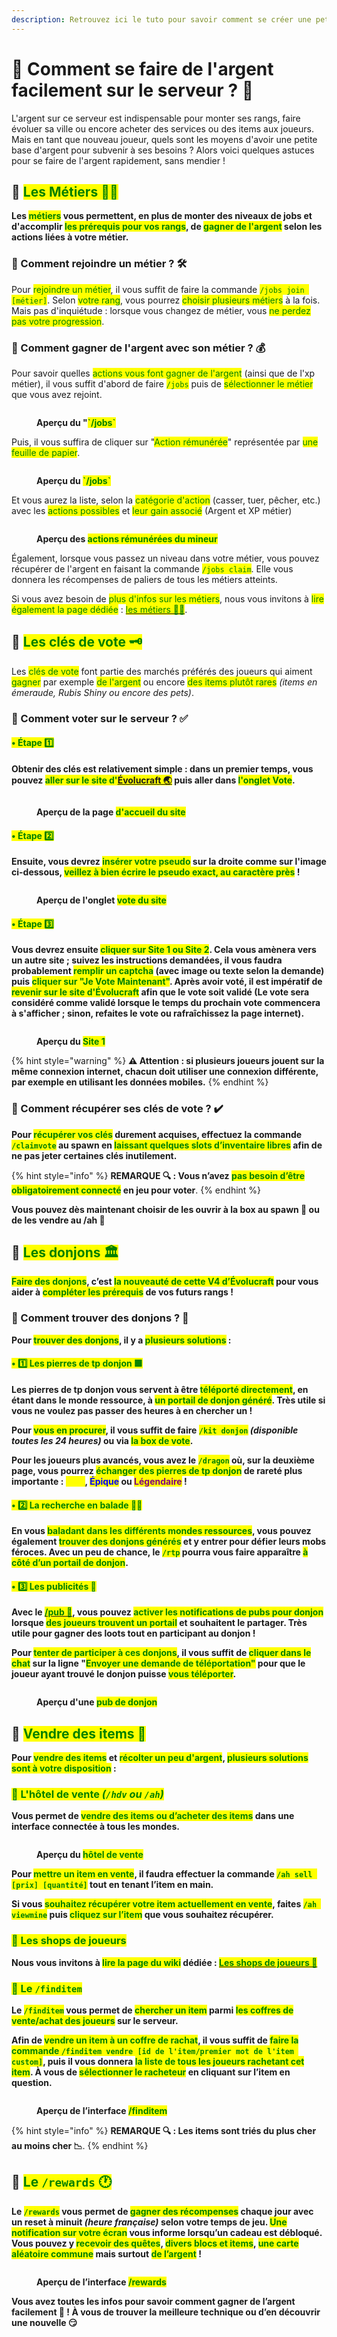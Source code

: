 ```yaml
---
description: Retrouvez ici le tuto pour savoir comment se créer une petite richesse en début de partie.
---
```


# 💠 Comment se faire de l'argent facilement sur le serveur ? 💸

L'argent sur ce serveur est indispensable pour monter ses rangs, faire évoluer sa ville ou encore acheter des services ou des items aux joueurs. Mais en tant que nouveau joueur, quels sont les moyens d'avoir une petite base d'argent pour subvenir à ses besoins ? Alors voici quelques astuces pour se faire de l'argent rapidement, sans mendier !

## 🔶 <mark style="color:green;">Les Métiers 👷‍♂️</mark>

**Les <mark style="color:green;">métiers</mark> vous permettent, en plus de monter des niveaux de jobs et d'accomplir <mark style="color:green;">les prérequis pour vos rangs</mark>, de <mark style="color:green;">gagner de l'argent</mark> selon les actions liées à votre métier.**

### 🔹 Comment rejoindre un métier ? 🛠️

Pour <mark style="color:green;">rejoindre un métier</mark>, il vous suffit de faire la commande <mark style="color:green;">`/jobs join [métier]`</mark>. Selon <mark style="color:green;">votre rang</mark>, vous pourrez <mark style="color:green;">choisir plusieurs métiers</mark> à la fois. Mais pas d'inquiétude : lorsque vous changez de métier, vous <mark style="color:green;">ne perdez pas votre progression</mark>.

### 🔹 Comment gagner de l'argent avec son métier ? 💰

Pour savoir quelles <mark style="color:green;">actions vous font gagner de l'argent</mark> (ainsi que de l'xp métier), il vous suffit d'abord de faire <mark style="color:green;">`/jobs`</mark> puis de <mark style="color:green;">sélectionner le métier</mark> que vous avez rejoint.
<figure><img src="../.gitbook/assets/Menu/Jobs.png" alt=""><figcaption><p><strong>Aperçu du "<mark style="color:green;">`/jobs`</mark></strong></p></figcaption></figure>

Puis, il vous suffira de cliquer sur "<mark style="color:green;">Action rémunérée</mark>" représentée par <mark style="color:green;">une feuille de papier</mark>.
<figure><img src="../.gitbook/assets/Tuto_Et_Astuce/Argent/JobsSelect.png" alt=""><figcaption><p><strong>Aperçu du <mark style="color:green;">`/jobs`</mark></strong></p></figcaption></figure>

Et vous aurez la liste, selon la <mark style="color:green;">catégorie d'action</mark> (casser, tuer, pêcher, etc.) avec les <mark style="color:green;">actions possibles</mark> et <mark style="color:green;">leur gain associé</mark> (Argent et XP métier)
<figure><img src="../.gitbook/assets/Tuto_Et_Astuce/Argent/JobsAction.png" alt=""><figcaption><p><strong>Aperçu des <mark style="color:green;">actions rémunérées du mineur</mark></strong></p></figcaption></figure>

Également, lorsque vous passez un niveau dans votre métier, vous pouvez récupérer de l'argent en faisant la commande <mark style="color:green;">`/jobs claim`</mark>. Elle vous donnera les récompenses de paliers de tous les métiers atteints.

Si vous avez besoin de <mark style="color:green;">plus d'infos sur les métiers</mark>, nous vous invitons à <mark style="color:green;">lire également la page dédiée</mark> : <a href="https://wiki.evolucraft.fr/le-gameplay/les-donjons"><mark style="color:green;">les métiers 👷‍♂️</mark></a>.

## 🔶 <mark style="color:green;">Les clés de vote 🗝️</mark>

Les <mark style="color:green;">clés de vote</mark> font partie des marchés préférés des joueurs qui aiment <mark style="color:green;">gagner</mark> par exemple <mark style="color:green;">de l'argent</mark> ou encore <mark style="color:green;">des items plutôt rares</mark> _(items en émeraude, Rubis Shiny ou encore des pets)_.

### 🔹 Comment voter sur le serveur ? ✅

#### <mark style="color:green;">• Étape 1️⃣</mark>
**Obtenir des clés est relativement simple : dans un premier temps, vous pouvez <mark style="color:green;">aller sur le site d'<a href="https://evolucraft.fr/vote">Évolucraft 🌏</mark></a> puis aller dans <mark style="color:green;">l'onglet Vote</mark>.**
<figure><img src="../.gitbook/assets/Tuto_Et_Astuce/Argent/VoteSiteEvo.png" alt=""><figcaption><p><strong>Aperçu de la page <mark style="color:green;">d'accueil du site</mark></strong></p></figcaption></figure>

#### <mark style="color:green;">• Étape 2️⃣</mark>
**Ensuite, vous devrez <mark style="color:green;">insérer votre pseudo</mark> sur la droite comme sur l'image ci-dessous, <mark style="color:green;">veillez à bien écrire le pseudo exact, au caractère près</mark> !**
<figure><img src="../.gitbook/assets/Tuto_Et_Astuce/Argent/VoteSiteVote.png" alt=""><figcaption><p><strong>Aperçu de l'onglet <mark style="color:green;">vote du site</mark></strong></p></figcaption></figure>

#### <mark style="color:green;">• Étape 3️⃣</mark>
**Vous devrez ensuite <mark style="color:green;">cliquer sur Site 1 ou Site 2</mark>. Cela vous amènera vers un autre site ; suivez les instructions demandées, il vous faudra probablement <mark style="color:green;">remplir un captcha</mark> (avec image ou texte selon la demande) puis <mark style="color:green;">cliquer sur "Je Vote Maintenant"</mark>. Après avoir voté, il est impératif de <mark style="color:green;">revenir sur le site d'Évolucraft</mark> afin que le vote soit validé (Le vote sera considéré comme validé lorsque le temps du prochain vote commencera à s'afficher ; sinon, refaites le vote ou rafraîchissez la page internet).**
<figure><img src="../.gitbook/assets/Tuto_Et_Astuce/Argent/VoteSite1.png" alt=""><figcaption><p><strong>Aperçu du <mark style="color:green;">Site 1</mark></strong></p></figcaption></figure>

{% hint style="warning" %}
**⚠️ Attention : si plusieurs joueurs jouent sur la même connexion internet, chacun doit utiliser une connexion différente, par exemple en utilisant les données mobiles.**
{% endhint %}

### 🔹 Comment récupérer ses clés de vote ? ✔️

**Pour <mark style="color:green;">récupérer vos clés</mark> durement acquises, effectuez la commande <mark style="color:green;">`/claimvote`</mark> au spawn en <mark style="color:green;">laissant quelques slots d’inventaire libres</mark> afin de ne pas jeter certaines clés inutilement.**

{% hint style="info" %}
**REMARQUE 🔍 : Vous n’avez <mark style="color:green;">pas besoin d’être obligatoirement connecté</mark> en jeu pour voter**.
{% endhint %}

**Vous pouvez dès maintenant choisir de les ouvrir à la box au spawn 🧰 ou de les vendre au /ah 🛒**

## 🔶 <mark style="color:green;">Les donjons 🏛️</mark>

**<mark style="color:green;">Faire des donjons</mark>, c’est <mark style="color:green;">la nouveauté de cette V4 d’Évolucraft</mark> pour vous aider à <mark style="color:green;">compléter les prérequis</mark> de vos futurs rangs !**

### 🔹 Comment trouver des donjons ? 🤔

**Pour <mark style="color:green;">trouver des donjons</mark>, il y a <mark style="color:green;">plusieurs solutions</mark> :**

#### <mark style="color:green;">• 1️⃣ Les pierres de tp donjon 🟩</mark>

**Les pierres de tp donjon vous servent à être <mark style="color:green;">téléporté directement</mark>, en étant dans le monde ressource, à <mark style="color:green;">un portail de donjon généré</mark>. Très utile si vous ne voulez pas passer des heures à en chercher un !**

**Pour <mark style="color:green;">vous en procurer</mark>, il vous suffit de faire <mark style="color:green;">`/kit donjon`</mark> _(disponible toutes les 24 heures)_ ou via <mark style="color:green;">la box de vote</mark>.**

**Pour les joueurs plus avancés, vous avez le <mark style="color:green;">`/dragon`</mark> où, sur la deuxième page, vous pourrez <mark style="color:green;">échanger des pierres de tp donjon</mark> de rareté plus importante : <mark style="color:yellow;">Rare</mark>, <mark style="color:blue;">Épique</mark> ou <mark style="color:purple;">Légendaire</mark> !**

#### <mark style="color:green;">• 2️⃣ La recherche en balade 🚶‍♂️</mark>

**En vous <mark style="color:green;">baladant dans les différents mondes ressources</mark>, vous pouvez également <mark style="color:green;">trouver des donjons générés</mark> et y entrer pour défier leurs mobs féroces. Avec un peu de chance, le <mark style="color:green;">`/rtp`</mark> pourra vous faire apparaître <mark style="color:green;">à côté d’un portail de donjon</mark>.**

#### <mark style="color:green;">• 3️⃣ Les publicités 📣</mark>

**Avec le <a href="http://wiki.evolucraft.fr/le-gameplay/le-commerce#publicite"><mark style="color:green;">/pub 📢</mark></a>, vous pouvez <mark style="color:green;">activer les notifications de pubs pour donjon</mark> lorsque <mark style="color:green;">des joueurs trouvent un portail</mark> et souhaitent le partager. Très utile pour gagner des loots tout en participant au donjon !**

**Pour <mark style="color:green;">tenter de participer à ces donjons</mark>, il vous suffit de <mark style="color:green;">cliquer dans le chat</mark> sur la ligne "<mark style="color:green;">Envoyer une demande de téléportation"</mark> pour que le joueur ayant trouvé le donjon puisse <mark style="color:green;">vous téléporter</mark>.**
<figure><img src="../.gitbook/assets/Tuto_Et_Astuce/Argent/DemandeDetéléporterDonjon.png" alt=""><figcaption><p><strong>Aperçu d'une <mark style="color:green;">pub de donjon</mark></strong></p></figcaption></figure>

## 🔶 <mark style="color:green;">Vendre des items 🏪</mark>

**Pour <mark style="color:green;">vendre des items</mark> et <mark style="color:green;">récolter un peu d'argent</mark>, <mark style="color:green;">plusieurs solutions sont à votre disposition</mark> :**

### <mark style="color:green;">🔹 L'hôtel de vente _(`/hdv` ou `/ah`)_</mark>

**Vous permet de <mark style="color:green;">vendre des items ou d’acheter des items</mark> dans une interface connectée à tous les mondes.**

<figure><img src="../.gitbook/assets/Le_Commerce/Interface_Ah.png" alt=""><figcaption><p><strong>Aperçu du <mark style="color:green;">hôtel de vente</mark></strong></p></figcaption></figure>

**Pour <mark style="color:green;">mettre un item en vente</mark>, il faudra effectuer la commande <mark style="color:green;">`/ah sell [prix] [quantité]`</mark> tout en tenant l’item en main.**

**Si vous <mark style="color:green;">souhaitez récupérer votre item actuellement en vente</mark>, faites <mark style="color:green;">`/ah viewmine`</mark> puis <mark style="color:green;">cliquez sur l’item</mark> que vous souhaitez récupérer.**

### <mark style="color:green;">🔹 Les shops de joueurs </mark>

**Nous vous invitons à <mark style="color:green;">lire la page du wiki</mark> dédiée : <a href="https://wiki.evolucraft.fr/les-villes/les-shops-de-joueurs"><mark style="color:green;">**Les shops de joueurs 🏪**</mark></a>**

### <mark style="color:green;">🔹 Le `/finditem` </mark>

**Le <mark style="color:green;">`/finditem`</mark> vous permet de <mark style="color:green;">chercher un item</mark> parmi <mark style="color:green;">les coffres de vente/achat des joueurs</mark> sur le serveur.**

**Afin de <mark style="color:green;">vendre un item à un coffre de rachat</mark>, il vous suffit de <mark style="color:green;">faire la commande `/finditem vendre [id de l'item/premier mot de l'item custom]`</mark>, puis il vous donnera <mark style="color:green;">la liste de tous les joueurs rachetant cet item</mark>. À vous de <mark style="color:green;">sélectionner le racheteur</mark> en cliquant sur l’item en question.**

<figure><img src="../.gitbook/assets/Tuto_Et_Astuce/Argent/InterfaceFinditem.png" alt=""><figcaption><p><strong>Aperçu de l’interface <mark style="color:green;">/finditem</mark></strong></p></figcaption></figure>

{% hint style="info" %}
**REMARQUE 🔍 : Les items sont triés du plus cher au moins cher 📉**.
{% endhint %}

## 🔶 <mark style="color:green;">Le `/rewards` 🕐</mark>

**Le <mark style="color:green;">`/rewards`</mark> vous permet de <mark style="color:green;">gagner des récompenses</mark> chaque jour avec un reset à minuit _(heure française)_ selon votre temps de jeu. <mark style="color:green;">Une notification sur votre écran</mark> vous informe lorsqu’un cadeau est débloqué. Vous pouvez y <mark style="color:green;">recevoir des quêtes</mark>, <mark style="color:green;">divers blocs et items</mark>, <mark style="color:green;">une carte aléatoire commune</mark> mais surtout <mark style="color:green;">de l’argent</mark> !**
<figure><img src="../.gitbook/assets/Tuto_Et_Astuce/Argent/InterfaceReward.png" alt=""><figcaption><p><strong>Aperçu de l’interface <mark style="color:green;">/rewards</mark></strong></p></figcaption></figure>

**Vous avez toutes les infos pour savoir comment gagner de l’argent facilement 🤑 ! À vous de trouver la meilleure technique ou d’en découvrir une nouvelle 😏**
